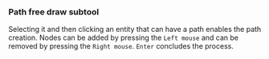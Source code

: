 ### Path free draw subtool
Selecting it and then clicking an entity that can have a path enables the path creation. Nodes can be added by pressing the `Left mouse` and can be removed by pressing the `Right mouse`. `Enter` concludes the process.

